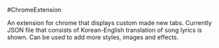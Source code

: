 #ChromeExtension

An extension for chrome that displays custom made new tabs. 
Currently JSON file that consists of Korean-English translation of song lyrics is shown.
Can be used to add more styles, images and effects.
